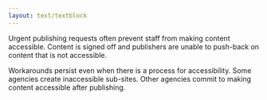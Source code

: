```yaml
---
layout: text/textblock
---
```


Urgent publishing requests often prevent staff from making content accessible. Content is signed off and publishers are unable to push-back on content that is not accessible.

Workarounds persist even when there is a process for accessibility. Some agencies create inaccessible sub-sites. Other agencies commit to making content accessible after publishing. 